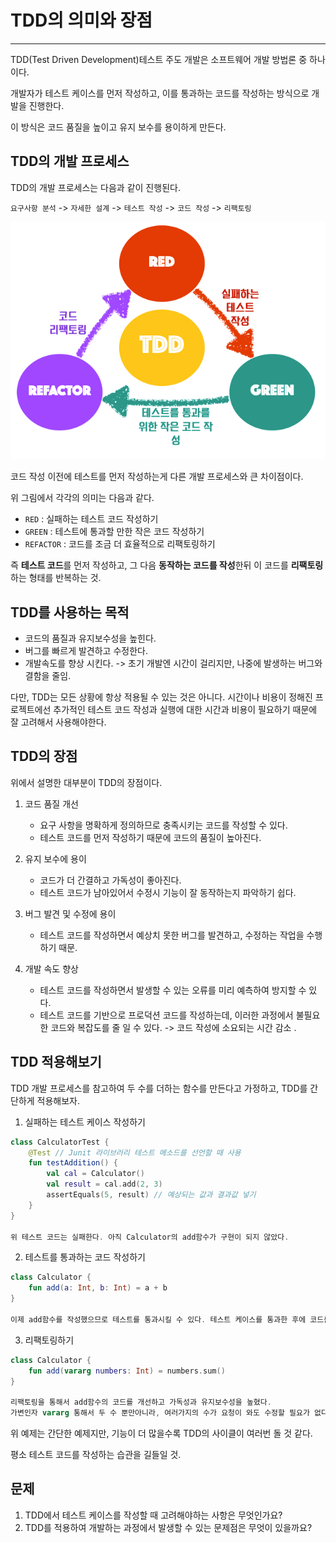 # TDD의 의미와 장점
- ---------
TDD(Test Driven Development)테스트 주도 개발은 소프트웨어 개발 방법론 중 하나이다.

개발자가 테스트 케이스를 먼저 작성하고, 이를 통과하는 코드를 작성하는 방식으로 개발을 진행한다.

이 방식은 코드 품질을 높이고 유지 보수를 용이하게 만든다.

## TDD의 개발 프로세스
TDD의 개발 프로세스는 다음과 같이 진행된다.

`요구사항 분석` -> `자세한 설계` -> `테스트 작성` -> `코드 작성` -> `리팩토링`


![img.png](img.png)

코드 작성 이전에 테스트를 먼저 작성하는게 다른 개발 프로세스와 큰 차이점이다.

위 그림에서 각각의 의미는 다음과 같다.
- `RED` : 실패하는 테스트 코드 작성하기
- `GREEN` : 테스트에 통과할 만한 작은 코드 작성하기
- `REFACTOR` : 코드를 조금 더 효율적으로 리팩토링하기

즉 **테스트 코드**를 먼저 작성하고, 그 다음 **동작하는 코드를 작성**한뒤 이 코드를 **리팩토링**하는 형태를 반복하는 것.

## TDD를 사용하는 목적
- 코드의 품질과 유지보수성을 높힌다.
- 버그를 빠르게 발견하고 수정한다.
- 개발속도를 향상 시킨다. -> 초기 개발엔 시간이 걸리지만, 나중에 발생하는 버그와 결함을 줄임.

다만, TDD는 모든 상황에 항상 적용될 수 있는 것은 아니다. 시간이나 비용이 정해진 프로젝트에선 추가적인 테스트 코드 작성과
실행에 대한 시간과 비용이 필요하기 때문에 잘 고려해서 사용해야한다.

## TDD의 장점
위에서 설명한 대부분이 TDD의 장점이다.

1. 코드 품질 개선

   - 요구 사항을 명확하게 정의하므로 충족시키는 코드를 작성할 수 있다.
   - 테스트 코드를 먼저 작성하기 때문에 코드의 품질이 높아진다.
   

2. 유지 보수에 용이

    - 코드가 더 간결하고 가독성이 좋아진다.
    - 테스트 코드가 남아있어서 수정시 기능이 잘 동작하는지 파악하기 쉽다.


3. 버그 발견 및 수정에 용이

    - 테스트 코드를 작성하면서 예상치 못한 버그를 발견하고, 수정하는 작업을 수행하기 때문.


4. 개발 속도 향상

    - 테스트 코드를 작성하면서 발생할 수 있는 오류를 미리 예측하여 방지할 수 있다.
    - 테스트 코드를 기반으로 프로덕션 코드를 작성하는데, 이러한 과정에서 불필요한 코드와 복잡도를 줄 일 수 있다. -> 코드 작성에 소요되는 시간 감소 .


## TDD 적용해보기
TDD 개발 프로세스를 참고하여 두 수를 더하는 함수를 만든다고 가정하고, TDD를 간단하게 적용해보자.

1. 실패하는 테스트 케이스 작성하기

```kotlin
class CalculatorTest {
    @Test // Junit 라이브러리 테스트 메소드를 선언할 때 사용
    fun testAddition() {
        val cal = Calculator()
        val result = cal.add(2, 3)
        assertEquals(5, result) // 예상되는 값과 결과값 넣기
    }
}

위 테스트 코드는 실패한다. 아직 Calculator의 add함수가 구현이 되지 않았다.
```



2. 테스트를 통과하는 코드 작성하기

```kotlin
class Calculator {
    fun add(a: Int, b: Int) = a + b
}

이제 add함수를 작성했으므로 테스트를 통과시킬 수 있다. 테스트 케이스를 통과한 후에 코드를 리팩토링할 수 있다.
```


3. 리팩토링하기

```kotlin
class Calculator {
    fun add(vararg numbers: Int) = numbers.sum()
}

리팩토링을 통해서 add함수의 코드를 개선하고 가독성과 유지보수성을 높혔다.
가변인자 vararg 통해서 두 수 뿐만아니라, 여러가지의 수가 요청이 와도 수정할 필요가 없다.
```


위 예제는 간단한 예제지만, 기능이 더 많을수록 TDD의 사이클이 여러번 돌 것 같다.

평소 테스트 코드를 작성하는 습관을 길들일 것.


## 문제
1. TDD에서 테스트 케이스를 작성할 때 고려해야하는 사항은 무엇인가요?
2. TDD를 적용하여 개발하는 과정에서 발생할 수 있는 문제점은 무엇이 있을까요?


